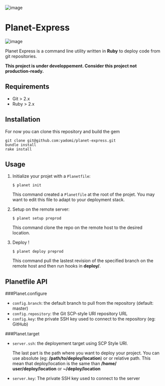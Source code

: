 ![image](https://dl.dropboxusercontent.com/u/6888621/htdocs/planet-express.png)

Planet-Express
==============

![image](https://img.shields.io/badge/version-0.1.3-brightgreen.svg)

Planet Express is a command line utility written in **Ruby** to deploy code from git repositories.

**This project is under developpement. Consider this project not production-ready.**

Requirements
------------

- Git > 2.x
- Ruby > 2.x

Installation
------------

For now you can clone this repository and build the gem

```
git clone git@github.com:yadomi/planet-express.git
bundle install
rake install
```

Usage
-----

1. Initialize your projet with a `Planetfile`:

    ```
    $ planet init
    ```

    This command created a `Planetfile` at the root of the projet. You may want to edit this file to adapt to your deployment stack.

2. Setup on the remote server:

    ```
    $ planet setup preprod
    ```
    This command clone the repo on the remote host to the desired location.

3. Deploy !
	
	```
	$ planet deploy preprod
	```
	
	This command pull the lastest revision of the specified branch on the remote host and then run hooks in **deploy/**.

Planetfile API
--------------

###Planet.configure

- `config.branch`: the default branch to pull from the repository (default: master)
- `config.repository`: the Git SCP-style URI repository URL
- `config.key`: the private SSH key used to connect to the repository (eg: GitHub)

###Planet.target

- `server.ssh`: the deployement target using SCP Style URI.

	The last part is the path where you want to deploy your project. You can use 	absolute (eg: **/path/to/deploy/location**) or 
	or relative path. This mean that deploy/location is the same than **/home/	user/deploy/location** or **~/deploy/location**

- `server.key`: The private SSH key used to connect to the server
